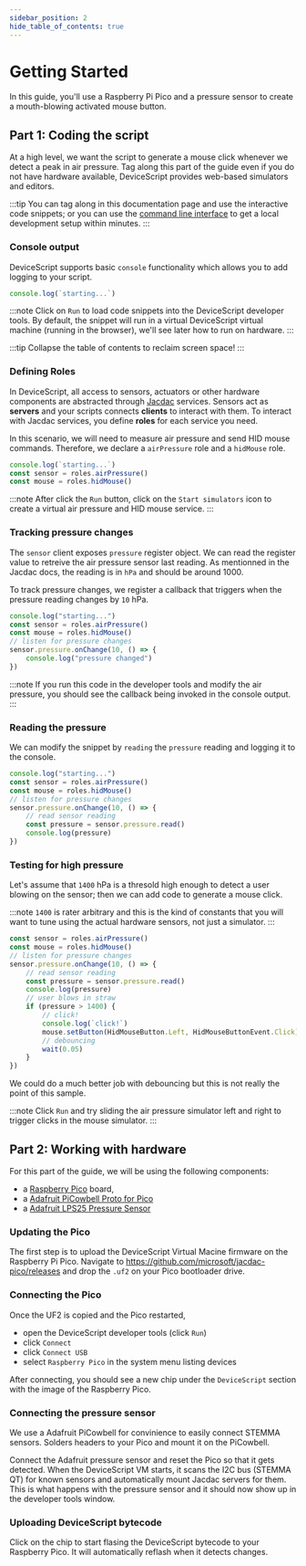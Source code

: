 ```yaml
---
sidebar_position: 2
hide_table_of_contents: true
---
```


# Getting Started

In this guide, you'll use a Raspberry Pi Pico and a pressure sensor to create a mouth-blowing activated mouse button.

## Part 1: Coding the script

At a high level, we want the script to generate a mouse click whenever we detect a peak in air pressure.
Tag along this part of the guide even if you do not have hardware available, DeviceScript provides web-based simulators and editors.

:::tip
You can tag along in this documentation page and use the interactive code snippets; or you can use the [command line interface](/developer/cli) to get a local development setup within minutes.
:::

### Console output

DeviceScript supports basic `console` functionality
which allows you to add logging to your script.

```ts
console.log(`starting...`)
```

:::note
Click on `Run` to load code snippets into the DeviceScript
developer tools.
By default, the snippet will run in a virtual DeviceScript virtual machine (running in the browser), we'll see later how to run on hardware.
:::

:::tip
Collapse the table of contents to reclaim screen space!
:::

### Defining Roles

In DeviceScript, all access to sensors, actuators or other hardware components are abstracted through [Jacdac](https://aka.ms/jacdac) services. Sensors act as **servers** and your scripts connects **clients** to interact with them.
To interact with Jacdac services, you define **roles** for each service you need.

In this scenario, we will need to measure air pressure and send HID mouse commands. Therefore, we declare a `airPressure` role and a `hidMouse` role.

```ts
console.log(`starting...`)
const sensor = roles.airPressure()
const mouse = roles.hidMouse()
```

:::note
After click the `Run` button, click on the
`Start simulators` icon to create a virtual air pressure
and HID mouse service.
:::

### Tracking pressure changes

The `sensor` client exposes `pressure` register object.
We can read the register value to retreive the air pressure
sensor last reading. As mentionned in the Jacdac docs,
the reading is in `hPa` and should be around 1000.

To track pressure changes, we register a callback that triggers when the pressure reading changes by `10` hPa.

```ts
console.log("starting...")
const sensor = roles.airPressure()
const mouse = roles.hidMouse()
// listen for pressure changes
sensor.pressure.onChange(10, () => {
    console.log("pressure changed")
})
```

:::note
If you run this code in the developer tools and modify
the air pressure, you should see the callback being invoked
in the console output.
:::

### Reading the pressure

We can modify the snippet by `reading` the `pressure` reading
and logging it to the console.

```ts
console.log("starting...")
const sensor = roles.airPressure()
const mouse = roles.hidMouse()
// listen for pressure changes
sensor.pressure.onChange(10, () => {
    // read sensor reading
    const pressure = sensor.pressure.read()
    console.log(pressure)
})
```

### Testing for high pressure

Let's assume that `1400` hPa is a thresold high enough
to detect a user blowing on the sensor; then we
can add code to generate a mouse click.

:::note
`1400` is rater arbitrary and this is the kind of constants
that you will want to tune using the actual hardware sensors,
not just a simulator.
:::

```ts
const sensor = roles.airPressure()
const mouse = roles.hidMouse()
// listen for pressure changes
sensor.pressure.onChange(10, () => {
    // read sensor reading
    const pressure = sensor.pressure.read()
    console.log(pressure)
    // user blows in straw
    if (pressure > 1400) {
        // click!
        console.log(`click!`)
        mouse.setButton(HidMouseButton.Left, HidMouseButtonEvent.Click)
        // debouncing
        wait(0.05)
    }
})
```

We could do a much better job with debouncing but this
is not really the point of this sample.

:::note
Click `Run` and try sliding the air pressure simulator left
and right to trigger clicks in the mouse simulator.
:::

## Part 2: Working with hardware

For this part of the guide, we will be using the following components:

-   a [Raspberry Pico](https://www.raspberrypi.com/products/raspberry-pi-pico/) board,
-   a [Adafruit PiCowbell Proto for Pico](https://www.adafruit.com/product/5200)
-   a [Adafruit LPS25 Pressure Sensor](https://www.adafruit.com/product/4530)

### Updating the Pico

The first step is to upload the DeviceScript Virtual Macine
firmware on the Raspberry Pi Pico.
Navigate to https://github.com/microsoft/jacdac-pico/releases and drop the `.uf2` on your Pico bootloader drive.

### Connecting the Pico

Once the UF2 is copied and the Pico restarted,

-   open the DeviceScript developer tools (click `Run`)
-   click `Connect`
-   click `Connect USB`
-   select `Raspberry Pico` in the system menu listing devices

After connecting, you should see a new chip under the `DeviceScript` section with the image of the Raspberry Pico.

### Connecting the pressure sensor

We use a Adafruit PiCowbell for convinience to easily connect
STEMMA sensors. Solders headers to your Pico and mount it
on the PiCowbell.

Connect the Adafruit pressure sensor and reset the Pico
so that it gets detected. When the DeviceScript VM starts,
it scans the I2C bus (STEMMA QT) for known sensors and automatically mount Jacdac servers for them. This is what
happens with the pressure sensor and it should now show up
in the developer tools window.

### Uploading DeviceScript bytecode

Click on the chip to start flasing the DeviceScript bytecode
to your Raspberry Pico. It will automatically reflash when it detects changes.
